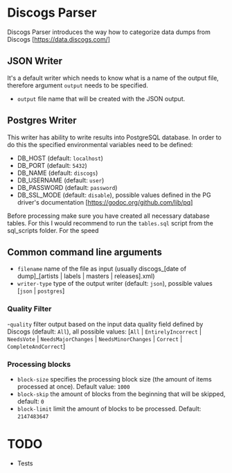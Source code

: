 # Discogs Parser

Discogs Parser introduces the way how to categorize data dumps from Discogs [https://data.discogs.com/]

## JSON Writer
It's a default writer which needs to know what is a name of the output file, therefore argument `output` needs to be specified.
- `output` file name that will be created with the JSON output.

## Postgres Writer
This writer has ability to write results into PostgreSQL database. In order to do this the specified environmental variables need to be defined:
- DB_HOST (default: `localhost`)
- DB_PORT (default: `5432`)
- DB_NAME (default: `discogs`)
- DB_USERNAME (default: `user`)
- DB_PASSWORD (default: `password`)
- DB_SSL_MODE (default: `disable`), possible values defined in the PG driver's documentation [https://godoc.org/github.com/lib/pq]

Before processing make sure you have created all necessary database tables. For this I would recommend to run the `tables.sql` script from the sql_scripts folder. For the speed 

## Common command line arguments
- `filename` name of the file as input (usually discogs_[date of dump]_[artists | labels | masters | releases].xml)
- `writer-type` type of the output writer (default: `json`), possible values [`json` | `postgres`]

### Quality Filter
-`quality` filter output based on the input data quality field defined by Discogs (default: `All`), all possible values: [`All` | `EntirelyIncorrect` | `NeedsVote` | `NeedsMajorChanges` | `NeedsMinorChanges` | `Correct` | `CompleteAndCorrect`]

### Processing blocks
- `block-size` specifies the processing block size (the amount of items processed at once). Default value: `1000`
- `block-skip` the amount of blocks from the beginning that will  be skipped, default: `0`
- `block-limit` limit the amount of blocks to be processed. Default: `2147483647`


# TODO
- Tests